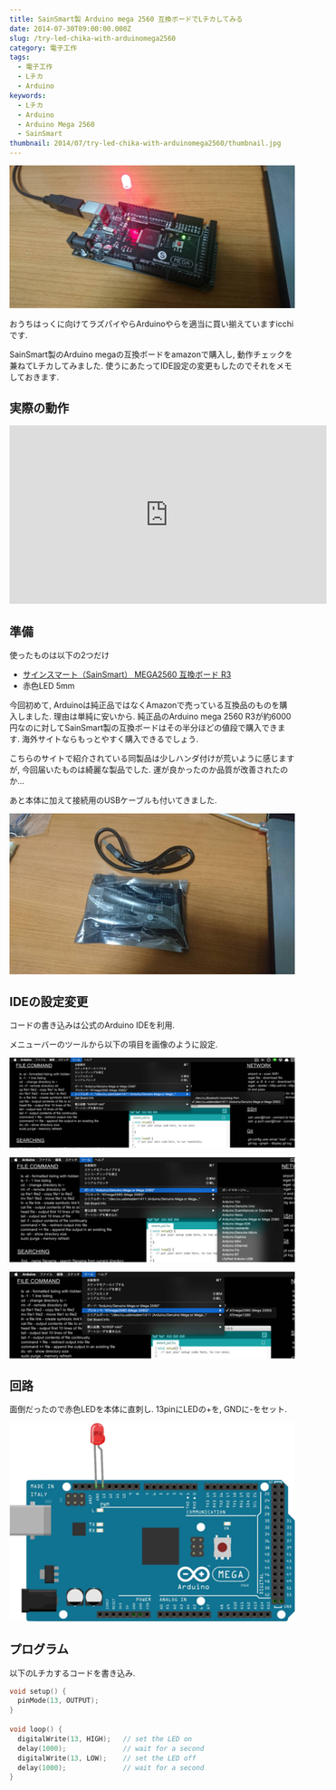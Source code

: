 ```yaml
---
title: SainSmart製 Arduino mega 2560 互換ボードでLチカしてみる
date: 2014-07-30T09:00:00.000Z
slug: /try-led-chika-with-arduinomega2560
category: 電子工作
tags:
  - 電子工作
  - Lチカ
  - Arduino
keywords:
  - Lチカ
  - Arduino
  - Arduino Mega 2560
  - SainSmart
thumbnail: 2014/07/try-led-chika-with-arduinomega2560/thumbnail.jpg
---
```


![](./thumbnail.jpg)

おうちはっくに向けてラズパイやらArduinoやらを適当に買い揃えていますicchiです.

SainSmart製のArduino megaの互換ボードをamazonで購入し, 動作チェックを兼ねてLチカしてみました. 使うにあたってIDE設定の変更もしたのでそれをメモしておきます.

## 実際の動作

<iframe width="560" height="315" src="https://www.youtube.com/embed/0PRSH5ESbRo" frameborder="0" allow="accelerometer; autoplay; encrypted-media; gyroscope; picture-in-picture" allowfullscreen></iframe>

## 準備

使ったものは以下の2つだけ

* [サインスマート（SainSmart） MEGA2560 互換ボード R3](http://www.amazon.co.jp/%E3%82%B5%E3%82%A4%E3%83%B3%E3%82%B9%E3%83%9E%E3%83%BC%E3%83%88%EF%BC%88SainSmart%EF%BC%89-101-52-102-MEGA2560-%E4%BA%92%E6%8F%9B%E3%83%9C%E3%83%BC%E3%83%89-R3/dp/B00CF2REXC%3Fpsc%3D1%26SubscriptionId%3DAKIAIRLTYCBPDAPE5LIQ%26tag%3Dharuyuki04-22%26linkCode%3Dxm2%26camp%3D2025%26creative%3D165953%26creativeASIN%3DB00CF2REXC)
* 赤色LED 5mm

今回初めて, Arduinoは純正品ではなくAmazonで売っている互換品のものを購入しました. 理由は単純に安いから. 純正品のArduino mega 2560 R3が約6000円なのに対してSainSmart製の互換ボードはその半分ほどの値段で購入できます. 海外サイトならもっとやすく購入できるでしょう.

こちらのサイトで紹介されている同製品は少しハンダ付けが荒いように感じますが, 今回届いたものは綺麗な製品でした. 運が良かったのか品質が改善されたのか...

あと本体に加えて接続用のUSBケーブルも付いてきました.

![](./process2.jpg)

## IDEの設定変更

コードの書き込みは公式のArduino IDEを利用.

メニューバーのツールから以下の項目を画像のように設定.

![](process7.jpg)

![](process8.jpg)

![](process9.jpg)

## 回路

面倒だったので赤色LEDを本体に直刺し. 13pinにLEDの+を, GNDに-をセット.

![](./circuit-figure.png)

## プログラム

以下のLチカするコードを書き込み.

```c
void setup() {
  pinMode(13, OUTPUT);
}

void loop() {
  digitalWrite(13, HIGH);   // set the LED on
  delay(1000);              // wait for a second
  digitalWrite(13, LOW);    // set the LED off
  delay(1000);              // wait for a second
}
```
